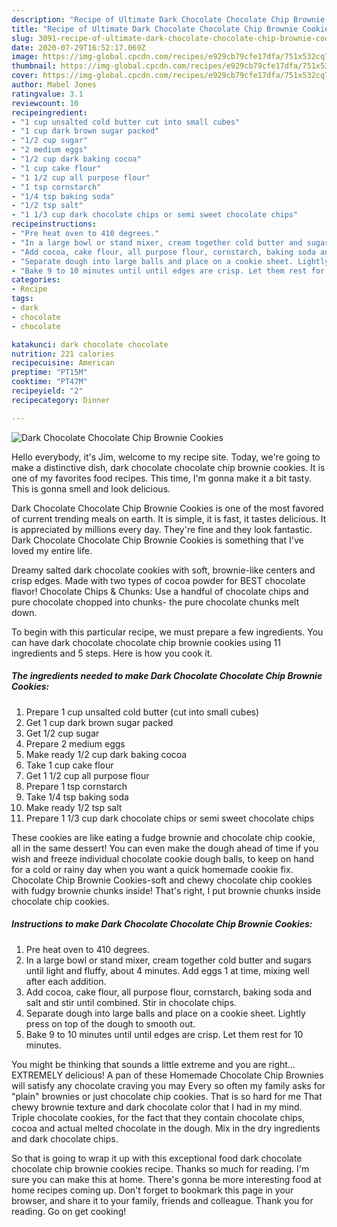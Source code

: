 ```yaml
---
description: "Recipe of Ultimate Dark Chocolate Chocolate Chip Brownie Cookies"
title: "Recipe of Ultimate Dark Chocolate Chocolate Chip Brownie Cookies"
slug: 3091-recipe-of-ultimate-dark-chocolate-chocolate-chip-brownie-cookies
date: 2020-07-29T16:52:17.069Z
image: https://img-global.cpcdn.com/recipes/e929cb79cfe17dfa/751x532cq70/dark-chocolate-chocolate-chip-brownie-cookies-recipe-main-photo.jpg
thumbnail: https://img-global.cpcdn.com/recipes/e929cb79cfe17dfa/751x532cq70/dark-chocolate-chocolate-chip-brownie-cookies-recipe-main-photo.jpg
cover: https://img-global.cpcdn.com/recipes/e929cb79cfe17dfa/751x532cq70/dark-chocolate-chocolate-chip-brownie-cookies-recipe-main-photo.jpg
author: Mabel Jones
ratingvalue: 3.1
reviewcount: 10
recipeingredient:
- "1 cup unsalted cold butter cut into small cubes"
- "1 cup dark brown sugar packed"
- "1/2 cup sugar"
- "2 medium eggs"
- "1/2 cup dark baking cocoa"
- "1 cup cake flour"
- "1 1/2 cup all purpose flour"
- "1 tsp cornstarch"
- "1/4 tsp baking soda"
- "1/2 tsp salt"
- "1 1/3 cup dark chocolate chips or semi sweet chocolate chips"
recipeinstructions:
- "Pre heat oven to 410 degrees."
- "In a large bowl or stand mixer, cream together cold butter and sugars until light and fluffy, about 4 minutes. Add eggs 1 at time, mixing well after each addition."
- "Add cocoa, cake flour, all purpose flour, cornstarch, baking soda and salt and stir until combined. Stir in chocolate chips."
- "Separate dough into large balls and place on a cookie sheet. Lightly press on top of the dough to smooth out."
- "Bake 9 to 10 minutes until until edges are crisp. Let them rest for 10 minutes."
categories:
- Recipe
tags:
- dark
- chocolate
- chocolate

katakunci: dark chocolate chocolate 
nutrition: 221 calories
recipecuisine: American
preptime: "PT15M"
cooktime: "PT47M"
recipeyield: "2"
recipecategory: Dinner

---
```



![Dark Chocolate Chocolate Chip Brownie Cookies](https://img-global.cpcdn.com/recipes/e929cb79cfe17dfa/751x532cq70/dark-chocolate-chocolate-chip-brownie-cookies-recipe-main-photo.jpg)

Hello everybody, it's Jim, welcome to my recipe site. Today, we're going to make a distinctive dish, dark chocolate chocolate chip brownie cookies. It is one of my favorites food recipes. This time, I'm gonna make it a bit tasty. This is gonna smell and look delicious.

Dark Chocolate Chocolate Chip Brownie Cookies is one of the most favored of current trending meals on earth. It is simple, it is fast, it tastes delicious. It is appreciated by millions every day. They're fine and they look fantastic. Dark Chocolate Chocolate Chip Brownie Cookies is something that I've loved my entire life.

Dreamy salted dark chocolate cookies with soft, brownie-like centers and crisp edges. Made with two types of cocoa powder for BEST chocolate flavor! Chocolate Chips &amp; Chunks: Use a handful of chocolate chips and pure chocolate chopped into chunks- the pure chocolate chunks melt down.


To begin with this particular recipe, we must prepare a few ingredients. You can have dark chocolate chocolate chip brownie cookies using 11 ingredients and 5 steps. Here is how you cook it.

<!--inarticleads1-->

##### The ingredients needed to make Dark Chocolate Chocolate Chip Brownie Cookies:

1. Prepare 1 cup unsalted cold butter (cut into small cubes)
1. Get 1 cup dark brown sugar packed
1. Get 1/2 cup sugar
1. Prepare 2 medium eggs
1. Make ready 1/2 cup dark baking cocoa
1. Take 1 cup cake flour
1. Get 1 1/2 cup all purpose flour
1. Prepare 1 tsp cornstarch
1. Take 1/4 tsp baking soda
1. Make ready 1/2 tsp salt
1. Prepare 1 1/3 cup dark chocolate chips or semi sweet chocolate chips


These cookies are like eating a fudge brownie and chocolate chip cookie, all in the same dessert! You can even make the dough ahead of time if you wish and freeze individual chocolate cookie dough balls, to keep on hand for a cold or rainy day when you want a quick homemade cookie fix. Chocolate Chip Brownie Cookies-soft and chewy chocolate chip cookies with fudgy brownie chunks inside! That&#39;s right, I put brownie chunks inside chocolate chip cookies. 

<!--inarticleads2-->

##### Instructions to make Dark Chocolate Chocolate Chip Brownie Cookies:

1. Pre heat oven to 410 degrees.
1. In a large bowl or stand mixer, cream together cold butter and sugars until light and fluffy, about 4 minutes. Add eggs 1 at time, mixing well after each addition.
1. Add cocoa, cake flour, all purpose flour, cornstarch, baking soda and salt and stir until combined. Stir in chocolate chips.
1. Separate dough into large balls and place on a cookie sheet. Lightly press on top of the dough to smooth out.
1. Bake 9 to 10 minutes until until edges are crisp. Let them rest for 10 minutes.


You might be thinking that sounds a little extreme and you are right…EXTREMELY delicious! A pan of these Homemade Chocolate Chip Brownies will satisfy any chocolate craving you may Every so often my family asks for &#34;plain&#34; brownies or just chocolate chip cookies. That is so hard for me That chewy brownie texture and dark chocolate color that I had in my mind. Triple chocolate cookies, for the fact that they contain chocolate chips, cocoa and actual melted chocolate in the dough. Mix in the dry ingredients and dark chocolate chips. 

So that is going to wrap it up with this exceptional food dark chocolate chocolate chip brownie cookies recipe. Thanks so much for reading. I'm sure you can make this at home. There's gonna be more interesting food at home recipes coming up. Don't forget to bookmark this page in your browser, and share it to your family, friends and colleague. Thank you for reading. Go on get cooking!
